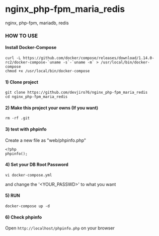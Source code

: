 # nginx_php-fpm_maria_redis
nginx, php-fpm, mariadb, redis

### HOW TO USE
#### Install Docker-Compose
```
curl -L https://github.com/docker/compose/releases/download/1.14.0-rc2/docker-compose-`uname -s`-`uname -m` > /usr/local/bin/docker-compose
chmod +x /usr/local/bin/docker-compose
```

#### 1) Clone project
```
git clone https://github.com/devjiro76/nginx_php-fpm_maria_redis
cd nginx_php-fpm_maria_redis
```

#### 2) Make this project your owns (If you want)
```
rm -rf .git
```

#### 3) test with phpinfo
Create a new file as "web/phpinfo.php"
```
<?php
phpinfo();
```

#### 4) Set your DB Root Password
```
vi docker-compose.yml
```
and change the '<YOUR_PASSWD>' to what you want

#### 5) RUN
```
docker-compose up -d
```

#### 6) Check phpinfo
Open `http://localhost/phpinfo.php` on your browser
